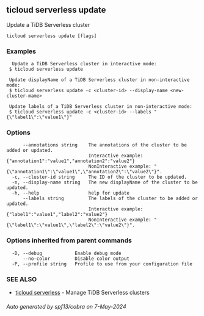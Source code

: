 ## ticloud serverless update

Update a TiDB Serverless cluster

```
ticloud serverless update [flags]
```

### Examples

```
  Update a TiDB Serverless cluster in interactive mode:
 $ ticloud serverless update

 Update displayName of a TiDB Serverless cluster in non-interactive mode:
 $ ticloud serverless update -c <cluster-id> --display-name <new-cluster-mame>
 
 Update labels of a TiDB Serverless cluster in non-interactive mode:
 $ ticloud serverless update -c <cluster-id> --labels "{\"label1\":\"value1\"}"
```

### Options

```
      --annotations string    The annotations of the cluster to be added or updated.
                              Interactive example: {"annotation1":"value1","annotation2":"value2"}
                              NonInteractive example: "{\"annotation1\":\"value1\",\"annotation2\":\"value2\"}".
  -c, --cluster-id string     The ID of the cluster to be updated.
  -n, --display-name string   The new displayName of the cluster to be updated.
  -h, --help                  help for update
      --labels string         The labels of the cluster to be added or updated.
                              Interactive example: {"label1":"value1","label2":"value2"}
                              NonInteractive example: "{\"label1\":\"value1\",\"label2\":\"value2\"}".
```

### Options inherited from parent commands

```
  -D, --debug            Enable debug mode
      --no-color         Disable color output
  -P, --profile string   Profile to use from your configuration file
```

### SEE ALSO

* [ticloud serverless](ticloud_serverless.md)	 - Manage TiDB Serverless clusters

###### Auto generated by spf13/cobra on 7-May-2024
